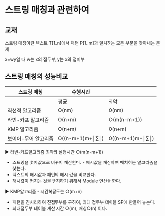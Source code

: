 # 스트링 매칭과 관련하여

## 교재
스트링 매칭이란 텍스트 T[1..n]에서 패턴 P[1..m]과 일치하는 모든 부분을 찾아내는 문제

x=wy일 때 w는 x의 접두부, y는 x의 접미부


## 스트링 매칭의 성능비교

|스트링 매칭 | 수행시간 |  |
|---|---|---|
| | 평균 | 최악 |
|직선적 알고리즘| O(nm)|   O(nm)|
|라빈-카프 알고리즘 | O(n+m) | ○(m(n-m+1)) |
|KMP 알고리즘 | O(n+m) | O(n+m) |
|보이어-무어 알고리즘 | O((n-m+1)m+│∑│) |  O((n-m+1)m+│∑│) |

▶ 라빈-카프알고리즘
최악의 실행시간 ○(m(n-m+1))
- 스트링을 숫자값으로 바꾸어 계산한다. - 해시값을 계산하여 매치하는 알고리즘을 찾는다.
- 텍스트의 해시값과 패턴의 해시 값을 비교한다.
- 해시값이 커지는 것을 방지하기 위해서 Module 연산을 한다.

▶ KMP알고리즘 - 시간복잡도는 ○(m+n)
- 패턴을 진처리하여 진접두부를 구하여, 최대 접두부 테이블 SP에 만들어 놓는다.
- 최대접두부 테이블 계산 시간 ○(m), 매칭○(n) 이다.
